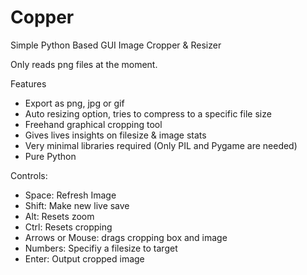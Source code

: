 # Copper
Simple Python Based GUI Image Cropper &amp; Resizer

Only reads png files at the moment.

Features
- Export as png, jpg or gif
- Auto resizing option, tries to compress to a specific file size
- Freehand graphical cropping tool
- Gives lives insights on filesize & image stats
- Very minimal libraries required (Only PIL and Pygame are needed)
- Pure Python

Controls:
- Space: Refresh Image
- Shift: Make new live save
- Alt: Resets zoom
- Ctrl: Resets cropping
- Arrows or Mouse: drags cropping box and image
- Numbers: Specifiy a filesize to target
- Enter: Output cropped image
